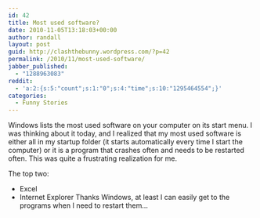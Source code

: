 ```yaml
---
id: 42
title: Most used software?
date: 2010-11-05T13:18:03+00:00
author: randall
layout: post
guid: http://clashthebunny.wordpress.com/?p=42
permalink: /2010/11/most-used-software/
jabber_published:
  - "1288963083"
reddit:
  - 'a:2:{s:5:"count";s:1:"0";s:4:"time";s:10:"1295464554";}'
categories:
  - Funny Stories
---
```

Windows lists the most used software on your computer on its start menu.<!--more--> I was thinking about it today, and I realized that my most used software is either all in my startup folder (it starts automatically every time I start the computer) or it is a program that crashes often and needs to be restarted often. This was quite a frustrating realization for me.


  
The top two:

  * Excel
  * Internet Explorer
Thanks Windows, at least I can easily get to the programs when I need to restart them&#8230;